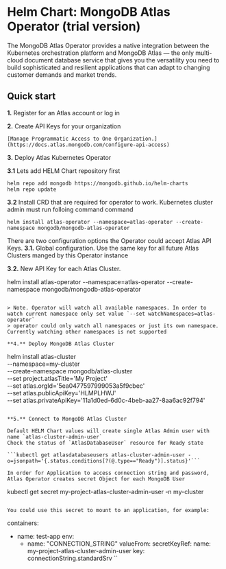 # Helm Chart: MongoDB Atlas Operator (trial version)

The MongoDB Atlas Operator provides a native integration between the Kubernetes orchestration platform and MongoDB Atlas — the only multi-cloud document database service that gives you the versatility you need to build sophisticated and resilient applications that can adapt to changing customer demands and market trends.

## Quick start

**1.** Register for an Atlas account or log in

**2.** Create API Keys for your organization
    
    [Manage Programmatic Access to One Organization.] (https://docs.atlas.mongodb.com/configure-api-access)

**3.** Deploy Atlas Kubernetes Operator

**3.1** Lets add HELM Chart repository first
``` 
helm repo add mongodb https://mongodb.github.io/helm-charts
helm repo update
```
**3.2** Install CRD that are required for operator to work. Kubernetes cluster admin must run folloing command command

```
helm install atlas-operator --namespace=atlas-operator --create-namespace mongodb/mongodb-atlas-operator
```
There are two configuration options the Operator could accept Atlas API Keys.
**3.1.** Global configuration. Use the same key for all future Atlas Clusters manged by this Operator instance

**3.2.** New API Key for each Atlas Cluster. 

helm install atlas-operator --namespace=atlas-operator --create-namespace mongodb/mongodb-atlas-operator
```

> Note. Operator will watch all available namespaces. In order to watch current namespace only set value `--set watchNamespaces=atlas-operator`
> operator could only watch all namespaces or just its own namespace. Currently watching other namespaces is not supported

**4.** Deploy MongoDB Atlas Cluster

```
helm install atlas-cluster \
--namespace=my-cluster \
--create-namespace mongodb/atlas-cluster \
--set project.atlasTitle='My Project' \
--set atlas.orgId='5ea0477597999053a5f9cbec' \
--set atlas.publicApiKey='HLMPLHWJ' \
--set atlas.privateApiKey='11a1d0ed-6d0c-4beb-aa27-8aa6ac92f794'
```

**5.** Connect to MongoDB Atlas Cluster

Default HELM Chart values will create single Atlas Admin user with name `atlas-cluster-admin-user`
Check the status of `AtlasDatabaseUser` resource for Ready state

```kubectl get atlasdatabaseusers atlas-cluster-admin-user -o=jsonpath='{.status.conditions[?(@.type=="Ready")].status}'```

In order for Application to access connection string and password, Atlas Operator creates secret Object for each MongoDB User
```
kubectl get secret my-project-atlas-cluster-admin-user -n my-cluster
```

You could use this secret to mount to an application, for example:

```
containers:
 - name: test-app
   env:
     - name: "CONNECTION_STRING"
       valueFrom:
         secretKeyRef:
           name: my-project-atlas-cluster-admin-user
           key: connectionString.standardSrv
`` 


